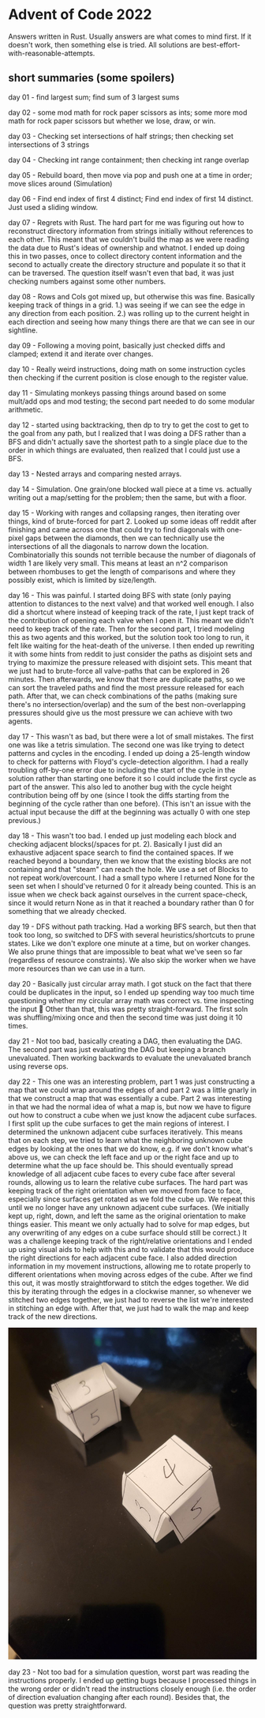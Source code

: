 # Advent of Code 2022

Answers written in Rust. Usually answers are what comes
to mind first. If it doesn't work, then something else is tried.
All solutions are best-effort-with-reasonable-attempts.

## short summaries (some spoilers)
day 01 - find largest sum; find sum of 3 largest sums

day 02 - some mod math for rock paper scissors as ints; some more mod math for rock paper scissors but whether we lose, draw, or win.

day 03 - Checking set intersections of half strings; then checking set intersections of 3 strings

day 04 - Checking int range containment; then checking int range overlap

day 05 - Rebuild board, then move via pop and push one at a time in order; move slices around (Simulation)

day 06 - Find end index of first 4 distinct; Find end index of first 14 distinct. Just used a sliding window.

day 07 - Regrets with Rust. The hard part for me was figuring out how to reconstruct directory information from strings initially without references to each other. This meant that we couldn't build the map as we were reading the data due to Rust's ideas of ownership and whatnot. I ended up doing this in two passes, once to collect directory content information and the second to actually create the directory structure and populate it so that it can be traversed. The question itself wasn't even that bad, it was just checking numbers against some other numbers.

day 08 - Rows and Cols got mixed up, but otherwise this was fine. Basically keeping track of things in a grid. 1.) was seeing if we can see the edge in any direction from each position. 2.) was rolling up to the current height in each direction and seeing how many things there are that we can see in our sightline.

day 09 - Following a moving point, basically just checked diffs and clamped; extend it and iterate over changes.

day 10 - Really weird instructions, doing math on some instruction cycles then checking if the current position is close enough to the register value.

day 11 - Simulating monkeys passing things around based on some mult/add ops and mod testing; the second part needed to do some modular arithmetic.

day 12 - started using backtracking, then dp to try to get the cost to get to the goal from any path, but I realized that I was doing a DFS rather than a BFS and didn't actually save the shortest path to a single place due to the order in which things are evaluated, then realized that I could just use a BFS.

day 13 - Nested arrays and comparing nested arrays.

day 14 - Simulation. One grain/one blocked wall piece at a time vs. actually writing out a map/setting for the problem; then the same, but with a floor.

day 15 - Working with ranges and collapsing ranges, then iterating over things, kind of brute-forced for part 2. Looked up some ideas off reddit after finishing and came across one that could try to find diagonals with one-pixel gaps between the diamonds, then we can technically use the intersections of all the diagonals to narrow down the location. Combinatorially this sounds not terrible because the number of diagonals of width 1 are likely very small. This means at least an n^2 comparison between rhombuses to get the length of comparisons and where they possibly exist, which is limited by size/length. 

day 16 - This was painful. I started doing BFS with state (only paying attention to distances to the next valve) and that worked well enough. I also did a shortcut where instead of keeping track of the rate, I just kept track of the contribution of opening each valve when I open it. This meant we didn't need to keep track of the rate. Then for the second part, I tried modeling this as two agents and this worked, but the solution took too long to run, it felt like waiting for the heat-death of the universe. I then ended up rewriting it with some hints from reddit to just consider the paths as disjoint sets and trying to maximize the pressure released with disjoint sets. This meant that we just had to brute-force all valve-paths that can be explored in 26 minutes. Then afterwards, we know that there are duplicate paths, so we can sort the traveled paths and find the most pressure released for each path. After that, we can check combinations of the paths (making sure there's no intersection/overlap) and the sum of the best non-overlapping pressures should give us the most pressure we can achieve with two agents. 

day 17 - This wasn't as bad, but there were a lot of small mistakes. The first one was like a tetris simulation. The second one was like trying to detect patterns and cycles in the encoding. I ended up doing a 25-length window to check for patterns with Floyd's cycle-detection algorithm. I had a really troubling off-by-one error due to including the start of the cycle in the solution rather than starting one before it so I could include the first cycle as part of the answer. This also led to another bug with the cycle height contribution being off by one (since I took the diffs starting from the beginning of the cycle rather than one before). (This isn't an issue with the actual input because the diff at the beginning was actually 0 with one step previous.)

day 18 - This wasn't too bad. I ended up just modeling each block and checking adjacent blocks(/spaces for pt. 2). Basically I just did an exhaustive adjacent space search to find the contained spaces. If we reached beyond a boundary, then we know that the existing blocks are not containing and that "steam" can reach the hole. We use a set of Blocks to not repeat work/overcount. I had a small typo where I returned None for the seen set when I should've returned 0 for it already being counted. This is an issue when we check back against ourselves in the current space-check, since it would return None as in that it reached a boundary rather than 0 for something that we already checked.

day 19 - DFS without path tracking. Had a working BFS search, but then that took too long, so switched to DFS with several heuristics/shortcuts to prune states. Like we don't explore one minute at a time, but on worker changes. We also prune things that are impossible to beat what we've seen so far (regardless of resource constraints). We also skip the worker when we have more resources than we can use in a turn. 

day 20 - Basically just circular array math. I got stuck on the fact that there could be duplicates in the input, so I ended up spending way too much time questioning whether my circular array math was correct vs. time inspecting the input :facepalm: Other than that, this was pretty straight-forward. The first soln was shuffling/mixing once and then the second time was just doing it 10 times.

day 21 - Not too bad, basically creating a DAG, then evaluating the DAG. The second part was just evaluating the DAG but keeping a branch unevaluated. Then working backwards to evaluate the unevaluated branch using reverse ops.

day 22 - This one was an interesting problem, part 1 was just constructing a map that we could wrap around the edges of and part 2 was a little gnarly in that we construct a map that was essentially a cube. Part 2 was interesting in that we had the normal idea of what a map is, but now we have to figure out how to construct a cube when we just know the adjacent cube surfaces. I first split up the cube surfaces to get the main regions of interest. I determined the unknown adjacent cube surfaces iteratively. This means that on each step, we tried to learn what the neighboring unknown cube edges by looking at the ones that we do know, e.g. if we don't know what's above us, we can check the left face and up or the right face and up to determine what the up face should be. This should eventually spread knowledge of all adjacent cube faces to every cube face after several rounds, allowing us to learn the relative cube surfaces. The hard part was keeping track of the right orientation when we moved from face to face, especially since surfaces get rotated as we fold the cube up. We repeat this until we no longer have any unknown adjacent cube surfaces. (We initially kept up, right, down, and left the same as the original orientation to make things easier. This meant we only actually had to solve for map edges, but any overwriting of any edges on a cube surface should still be correct.) It was a challenge keeping track of the right/relative orientations and I ended up using visual aids to help with this and to validate that this would produce the right directions for each adjacent cube face. I also added direction information in my movement instructions, allowing me to rotate properly to different orientations when moving across edges of the cube. After we find this out, it was mostly straightforward to stitch the edges together. We did this by iterating through the edges in a clockwise manner, so whenever we stitched two edges together, we just had to reverse the list we're interested in stitching an edge with. After that, we just had to walk the map and keep track of the new directions.

![visual aid for picturing cubes and directions](./day22/cubes.jpg)

day 23 - Not too bad for a simulation question, worst part was reading the instructions properly. I ended up getting bugs because I processed things in the wrong order or didn't read the instructions closely enough (i.e. the order of direction evaluation changing after each round). Besides that, the question was pretty straightforward. 